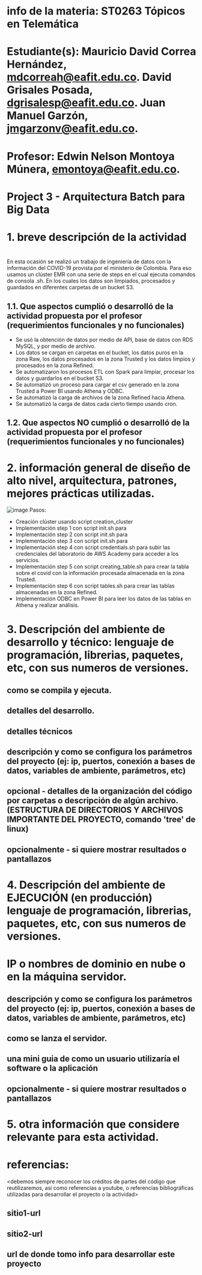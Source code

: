 # info de la materia: ST0263 Tópicos en Telemática
#
# Estudiante(s): Mauricio David Correa Hernández, mdcorreah@eafit.edu.co. David Grisales Posada, dgrisalesp@eafit.edu.co. Juan Manuel Garzón, jmgarzonv@eafit.edu.co.
#
# Profesor: Edwin Nelson Montoya Múnera, emontoya@eafit.edu.co.
#


# Project 3 - Arquitectura Batch para Big Data
#
# 1. breve descripción de la actividad
#
En esta ocasión se realizó un trabajo de ingeniería de datos con la información del COVID-19 provista por el ministerio de Colombia. Para eso usamos un clúster EMR con una serie de steps en el cual ejecuta comandos de consola .sh. En los cuales los datos son limpiados, procesados y guardados en diferentes carpetas de un bucket S3.
## 1.1. Que aspectos cumplió o desarrolló de la actividad propuesta por el profesor (requerimientos funcionales y no funcionales)
- Se usó la obtención de datos por medio de API, base de datos con RDS MySQL, y por medio de archivo.
- Los datos se cargan en carpetas en el bucket, los datos puros en la zona Raw, los datos procesados en la zona Trusted y los datos limpios y procesados en la zona Refined.
- Se automatizaron los procesos ETL con Spark para limpiar, procesar los datos y guardarlos en el bucket S3.
- Se automatizó un proceso para cargar el csv generado en la zona Trusted a Power BI usando Athena y ODBC.
- Se automatizó la carga de archivos de la zona Refined hacia Athena.
- Se automatizó la carga de datos cada cierto tiempo usando cron.
## 1.2. Que aspectos NO cumplió o desarrolló de la actividad propuesta por el profesor (requerimientos funcionales y no funcionales)

# 2. información general de diseño de alto nivel, arquitectura, patrones, mejores prácticas utilizadas.
![image](https://github.com/user-attachments/assets/1793b076-ab5c-4e52-b082-568da1483cea)
Pasos:
* Creación clúster usando script creation_cluster
* Implementación step 1 con script init.sh para 
* Implementación step 2 con script init.sh para 
* Implementación step 3 con script init.sh para
* Implementación step 4 con script credentials.sh para subir las credenciales del laboratorio de AWS Academy para acceder a los servicios.
* Implementación step 5 con script creating_table.sh para crear la tabla sobre el covid con la información procesada almacenada en la zona Trusted.
* Implementación step 6 con script tables.sh para crear las tablas almacenadas en la zona Refined.
* Implementación ODBC en Power BI para leer los datos de las tablas en Athena y realizar análisis.
  
# 3. Descripción del ambiente de desarrollo y técnico: lenguaje de programación, librerias, paquetes, etc, con sus numeros de versiones.

## como se compila y ejecuta.
## detalles del desarrollo.
## detalles técnicos
## descripción y como se configura los parámetros del proyecto (ej: ip, puertos, conexión a bases de datos, variables de ambiente, parámetros, etc)
## opcional - detalles de la organización del código por carpetas o descripción de algún archivo. (ESTRUCTURA DE DIRECTORIOS Y ARCHIVOS IMPORTANTE DEL PROYECTO, comando 'tree' de linux)
## 
## opcionalmente - si quiere mostrar resultados o pantallazos 

# 4. Descripción del ambiente de EJECUCIÓN (en producción) lenguaje de programación, librerias, paquetes, etc, con sus numeros de versiones.

# IP o nombres de dominio en nube o en la máquina servidor.

## descripción y como se configura los parámetros del proyecto (ej: ip, puertos, conexión a bases de datos, variables de ambiente, parámetros, etc)

## como se lanza el servidor.

## una mini guia de como un usuario utilizaría el software o la aplicación

## opcionalmente - si quiere mostrar resultados o pantallazos 

# 5. otra información que considere relevante para esta actividad.

# referencias:
<debemos siempre reconocer los créditos de partes del código que reutilizaremos, así como referencias a youtube, o referencias bibliográficas utilizadas para desarrollar el proyecto o la actividad>
## sitio1-url 
## sitio2-url
## url de donde tomo info para desarrollar este proyecto
